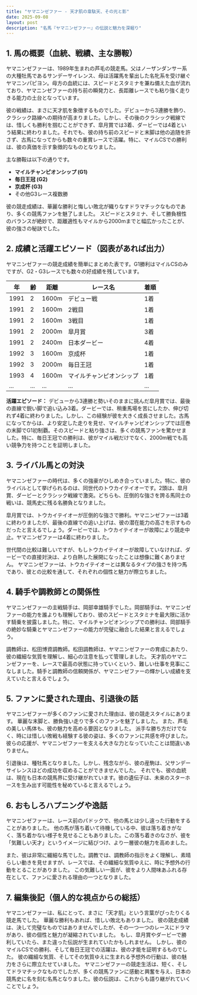 ```yaml
---
title: "ヤマニンゼファー - 天才肌の韋駄天、その光と影"
date: 2025-09-08
layout: post
description: "名馬『ヤマニンゼファー』の伝説と魅力を深堀り"
---
```


## 1. 馬の概要（血統、戦績、主な勝鞍）

ヤマニンゼファーは、1989年生まれの芦毛の競走馬。父はノーザンダンサー系の大種牡馬であるサンデーサイレンス、母は活躍馬を輩出した名牝系を受け継ぐヤマニンパピヨン。母方の血統には、スピードとスタミナを兼ね備えた血が流れており、ヤマニンゼファーの持ち前の瞬発力と、長距離レースでも粘り強く走りきる能力の土台となっています。

彼の戦績は、まさに天才肌を象徴するものでした。デビューから3連勝を飾り、クラシック路線への期待が高まりました。しかし、その後のクラシック戦線では、惜しくも勝利を掴むことができず、皐月賞では3着、ダービーでは4着という結果に終わりました。それでも、彼の持ち前のスピードと末脚は他の追随を許さず、古馬になってからも数々の重賞レースで活躍。特に、マイルCSでの勝利は、彼の真価を示す象徴的なものとなりました。

主な勝鞍は以下の通りです。

* **マイルチャンピオンシップ (G1)**
* **毎日王冠 (G2)**
* **京成杯 (G3)**
* その他G3レース複数勝

彼の競走成績は、華麗な勝利と悔しい敗北が織りなすドラマチックなものであり、多くの競馬ファンを魅了しました。  スピードとスタミナ、そして勝負根性のバランスが絶妙で、距離適性もマイルから2000mまでと幅広かったことが、彼の強さの秘訣でした。


## 2. 成績と活躍エピソード（図表があれば出力）

ヤマニンゼファーの競走成績を簡単にまとめた表です。G1勝利はマイルCSのみですが、G2・G3レースでも数々の好成績を残しています。

| 年 | 齢 | 距離 | レース名 | 着順 |
|---|---|---|---|---|
| 1991 | 2 | 1600m | デビュー戦 | 1着 |
| 1991 | 2 | 1600m | 2戦目 | 1着 |
| 1991 | 2 | 1600m | 3戦目 | 1着 |
| 1991 | 2 | 2000m | 皐月賞 | 3着 |
| 1991 | 2 | 2400m | 日本ダービー | 4着 |
| 1992 | 3 | 1600m | 京成杯 | 1着 |
| 1992 | 3 | 2000m | 毎日王冠 | 1着 |
| 1993 | 4 | 1600m | マイルチャンピオンシップ | 1着 |
| ... | ... | ... | ... | ... |


**活躍エピソード：**  デビューから3連勝と勢いそのままに挑んだ皐月賞では、最後の直線で鋭い脚で追い込み3着。ダービーでは、稍重馬場を苦にしたか、伸び切れず4着に終わりました。しかし、この経験が彼を大きく成長させました。古馬になってからは、より安定した走りを見せ、マイルチャンピオンシップでは圧巻の末脚でG1初制覇。そのスピードと粘り強さは、多くの競馬ファンを驚かせました。特に、毎日王冠での勝利は、彼がマイル戦だけでなく、2000m戦でも高い競争力を持つことを証明しました。


## 3. ライバル馬との対決

ヤマニンゼファーの時代は、多くの強豪がひしめき合っていました。特に、彼のライバルとして挙げられるのは、同世代のトウカイテイオーです。2頭は、皐月賞、ダービーとクラシック戦線で激突。どちらも、圧倒的な強さを誇る馬同士の戦いは、競馬史に残る名勝負となりました。

皐月賞では、トウカイテイオーが圧倒的な強さで勝利。ヤマニンゼファーは3着に終わりましたが、最後の直線での追い上げは、彼の潜在能力の高さを示すものだったと言えるでしょう。ダービーでは、トウカイテイオーが故障により競走中止。ヤマニンゼファーは4着に終わりました。  

世代間の比較は難しいですが、もしトウカイテイオーが故障していなければ、ダービーでの直接対決は、より白熱した展開になったことは想像に難くありません。  ヤマニンゼファーは、トウカイテイオーとは異なるタイプの強さを持つ馬であり、彼との比較を通して、それぞれの個性と魅力が際立ちました。


## 4. 騎手や調教師との関係性

ヤマニンゼファーの主戦騎手は、岡部幸雄騎手でした。岡部騎手は、ヤマニンゼファーの能力を誰よりも理解しており、彼のスピードとスタミナを最大限に活かす騎乗を披露しました。特に、マイルチャンピオンシップでの勝利は、岡部騎手の絶妙な騎乗とヤマニンゼファーの能力が完璧に融合した結果と言えるでしょう。

調教師は、松田博資調教師。松田調教師は、ヤマニンゼファーの育成にあたり、彼の繊細な気質を理解し、細心の注意を払って管理しました。  天才肌のヤマニンゼファーを、レースで最高の状態に持っていくという、難しい仕事を見事にこなしました。騎手と調教師の信頼関係が、ヤマニンゼファーの輝かしい成績を支えていたと言えるでしょう。


## 5. ファンに愛された理由、引退後の話

ヤマニンゼファーが多くのファンに愛された理由は、彼の競走スタイルにあります。  華麗な末脚と、勝負強い走りで多くのファンを魅了しました。  また、芦毛の美しい馬体も、彼の魅力を高める要因となりました。  派手な勝ち方だけでなく、時には惜しい敗戦も経験する彼の姿は、多くのファンに共感を呼びました。  彼らの応援が、ヤマニンゼファーを支える大きな力となっていたことは間違いありません。

引退後は、種牡馬となりました。しかし、残念ながら、彼の産駒は、父サンデーサイレンスほどの成功を収めることができませんでした。  それでも、彼の血統は、現在も日本の競馬界に受け継がれています。彼の遺伝子は、未来のスターホースを生み出す可能性を秘めていると言えるでしょう。


## 6. おもしろハプニングや逸話

ヤマニンゼファーは、レース前のパドックで、他の馬とは少し違った行動をすることがありました。  他の馬が落ち着いて待機している中、彼は落ち着きがなく、落ち着かない様子を見せることもありました。この落ち着きのなさが、彼を「気難しい天才」というイメージに結びつけ、より一層彼の魅力を高めました。

また、彼は非常に繊細な馬でした。調教では、調教師の指示をよく理解し、素晴らしい動きを見せますが、レースでは、その繊細な気質ゆえに、時に予想外の行動をとることがありました。  この気難しい一面が、彼をより人間味あふれる存在として、ファンに愛される理由の一つとなりました。


## 7. 編集後記（個人的な視点からの総括）

ヤマニンゼファーは、私にとって、まさに「天才肌」という言葉がぴったりくる競走馬でした。  華麗な勝利もあれば、惜しい敗北もありました。  彼の競走成績は、決して完璧なものではありませんでしたが、その一つ一つのレースにドラマがあり、彼の個性と魅力が凝縮されていました。  もし、皐月賞やダービーで勝利していたら、また違った伝説が生まれていたかもしれません。  しかし、彼のマイルCSでの勝利、そして毎日王冠での活躍は、彼の才能を証明するものでした。  彼の繊細な気質、そしてその気質ゆえに生まれる予想外の行動は、彼の魅力をさらに際立たせていました。  ヤマニンゼファーの競走生活は、短く、そしてドラマチックなものでしたが、多くの競馬ファンに感動と興奮を与え、日本の競馬史に名を刻む名馬となりました。彼の伝説は、これからも語り継がれていくことでしょう。
